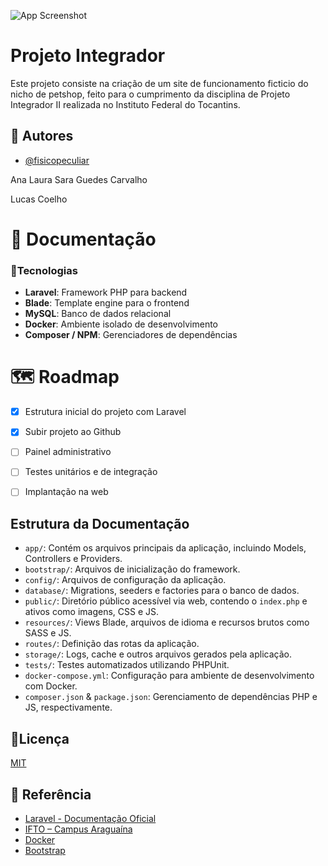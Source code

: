 
![App Screenshot](https://www.ifto.edu.br/imagens/identidade-visual/marca-ifto-assinatura-1.png/@@images/95dbd7f8-127a-4b60-a8dd-7fe49ff97cae.png)


# Projeto Integrador


Este projeto consiste na criação de um site de funcionamento ficticio do nicho de petshop, feito para o cumprimento da disciplina de Projeto Integrador II realizada no Instituto Federal do Tocantins.
## 🤠 Autores

- [@fisicopeculiar](https://github.com/fisicopeculiar)

Ana Laura Sara Guedes Carvalho

Lucas Coelho
# 📖 Documentação

### 🚀Tecnologias

- **Laravel**: Framework PHP para backend
- **Blade**: Template engine para o frontend
- **MySQL**: Banco de dados relacional
- **Docker**: Ambiente isolado de desenvolvimento
- **Composer / NPM**: Gerenciadores de dependências

# 🗺️ Roadmap

- [x] Estrutura inicial do projeto com Laravel
- [x] Subir projeto ao Github
- [ ] Painel administrativo
- [ ] Testes unitários e de integração
- [ ] Implantação na web


## Estrutura da Documentação

- `app/`: Contém os arquivos principais da aplicação, incluindo Models, Controllers e Providers.
- `bootstrap/`: Arquivos de inicialização do framework.
- `config/`: Arquivos de configuração da aplicação.
- `database/`: Migrations, seeders e factories para o banco de dados.
- `public/`: Diretório público acessível via web, contendo o `index.php` e ativos como imagens, CSS e JS.
- `resources/`: Views Blade, arquivos de idioma e recursos brutos como SASS e JS.
- `routes/`: Definição das rotas da aplicação.
- `storage/`: Logs, cache e outros arquivos gerados pela aplicação.
- `tests/`: Testes automatizados utilizando PHPUnit.
- `docker-compose.yml`: Configuração para ambiente de desenvolvimento com Docker.
- `composer.json` & `package.json`: Gerenciamento de dependências PHP e JS, respectivamente.


## 📄Licença

[MIT](https://choosealicense.com/licenses/mit/)


##  🔗 Referência 
- [Laravel - Documentação Oficial](https://laravel.com/docs)
- [IFTO – Campus Araguaína](https://ifto.edu.br/araguaina)
- [Docker](https://docs.docker.com/)
- [Bootstrap](https://getbootstrap.com/)

